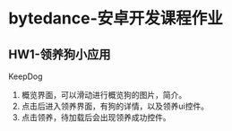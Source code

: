 # bytedance-安卓开发课程作业

## HW1-领养狗小应用
KeepDog
1. 概览界面，可以滑动进行概览狗的图片，简介。
2. 点击后进入领养界面，有狗的详情，以及领养ui控件。
3. 点击领养，待加载后会出现领养成功控件。
